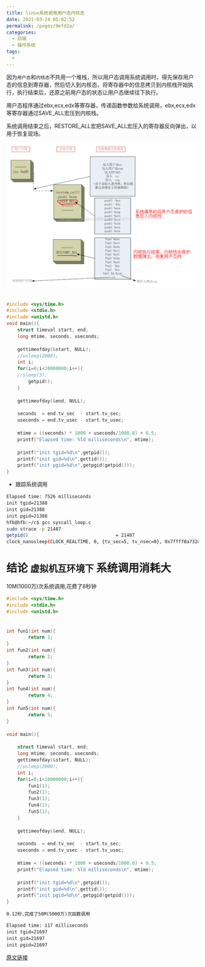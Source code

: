 ```yaml
---
title: linux系统调用用户态内核态
date: 2021-03-24 05:02:52
permalink: /pages/9efd2a/
categories:
  - 后端
  - 操作系统
tags:
  - 
---
```



因为`用户态`和`内核态`不共用一个堆栈，所以用户态调用系统调用时，得先保存用户态的信息到寄存器，然后切入到内核态，将寄存器中的信息拷贝到内核栈开始执行，执行结束后，还原之前用户态的状态让用户态继续往下执行。

用户态程序通过ebx,ecx,edx等寄存器，传递函数参数给系统调用，ebx,ecx,edx等寄存器通过SAVE_ALL宏压到内核栈。

系统调用结束之后，RESTORE_ALL宏把SAVE_ALL宏压入的寄存器反向弹出，以用于恢复现场。



<img src="./minilet/image-20210324061508644.png" alt="image-20210324061508644" style="zoom:50%;" />



``` c

#include <sys/time.h>
#include <stdio.h>
#include <unistd.h>
void main(){
    struct timeval start, end;
    long mtime, seconds, useconds;

    gettimeofday(&start, NULL);
    //usleep(2000);
    int i;
    for(i=0;i<10000000;i++){
    //sleep(5);
        getpid();
    }

    gettimeofday(&end, NULL);

    seconds  = end.tv_sec  - start.tv_sec;
    useconds = end.tv_usec - start.tv_usec;

    mtime = ((seconds) * 1000 + useconds/1000.0) + 0.5;
    printf("Elapsed time: %ld milliseconds\n", mtime);

    printf("init tgid=%d\n",getpid());
    printf("init gid=%d\n",gettid());
    printf("init pgid=%d\n",getpgid(getpid()));
}
```
* 跟踪系统调用
``` bash
Elapsed time: 7526 milliseconds
init tgid=21388
init gid=21388
init pgid=21388
hfb@hfb:~/c$ gcc syscall_loop.c 
sudo strace -p 21487
getpid()                                = 21487
clock_nanosleep(CLOCK_REALTIME, 0, {tv_sec=5, tv_nsec=0}, 0x7ffff8a732d0) = 0
```

# 结论 `虚拟机互环境下` 系统调用消耗大
10M(1000万)次系统调用,花费了8秒钟


``` c
#include <sys/time.h>
#include <stdio.h>
#include <unistd.h>


int fun1(int num){
        return 1;
}
int fun2(int num){
        return 2;
}
int fun3(int num){
        return 3;
}
int fun4(int num){
        return 4;
}
int fun5(int num){
        return 5;
}

void main(){

    struct timeval start, end;
    long mtime, seconds, useconds;
    gettimeofday(&start, NULL);
    //usleep(2000);
    int i;
    for(i=0;i<10000000;i++){
        fun1(1);
        fun2(1);
        fun3(1);
        fun4(1);
        fun5(1);
    }

    gettimeofday(&end, NULL);

    seconds  = end.tv_sec  - start.tv_sec;
    useconds = end.tv_usec - start.tv_usec;

    mtime = ((seconds) * 1000 + useconds/1000.0) + 0.5;
    printf("Elapsed time: %ld milliseconds\n", mtime);

    printf("init tgid=%d\n",getpid());
    printf("init gid=%d\n",gettid());
    printf("init pgid=%d\n",getpgid(getpid()));
}
```


`0.12秒,完成了50M(5000万)次函数调用`

``` bash
Elapsed time: 117 milliseconds
init tgid=21697
init gid=21697
init pgid=21697
```


[原文链接](https://blog.csdn.net/Agoni_xiao/article/details/79034290)



